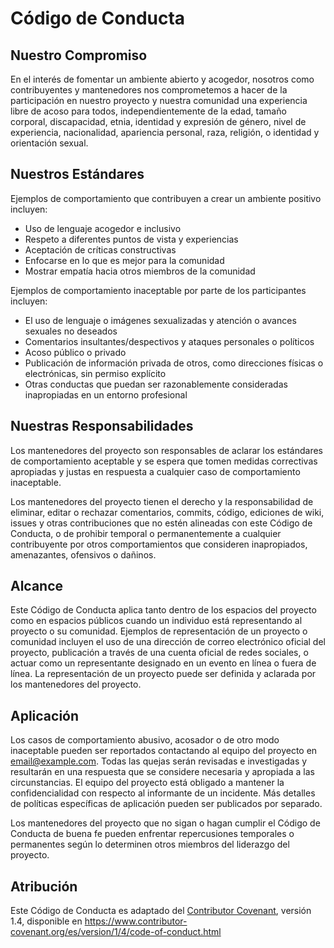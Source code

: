 # Código de Conducta

## Nuestro Compromiso

En el interés de fomentar un ambiente abierto y acogedor, nosotros como contribuyentes y mantenedores nos comprometemos a hacer de la participación en nuestro proyecto y nuestra comunidad una experiencia libre de acoso para todos, independientemente de la edad, tamaño corporal, discapacidad, etnia, identidad y expresión de género, nivel de experiencia, nacionalidad, apariencia personal, raza, religión, o identidad y orientación sexual.

## Nuestros Estándares

Ejemplos de comportamiento que contribuyen a crear un ambiente positivo incluyen:

* Uso de lenguaje acogedor e inclusivo
* Respeto a diferentes puntos de vista y experiencias
* Aceptación de críticas constructivas
* Enfocarse en lo que es mejor para la comunidad
* Mostrar empatía hacia otros miembros de la comunidad

Ejemplos de comportamiento inaceptable por parte de los participantes incluyen:

* El uso de lenguaje o imágenes sexualizadas y atención o avances sexuales no deseados
* Comentarios insultantes/despectivos y ataques personales o políticos
* Acoso público o privado
* Publicación de información privada de otros, como direcciones físicas o electrónicas, sin permiso explícito
* Otras conductas que puedan ser razonablemente consideradas inapropiadas en un entorno profesional

## Nuestras Responsabilidades

Los mantenedores del proyecto son responsables de aclarar los estándares de comportamiento aceptable y se espera que tomen medidas correctivas apropiadas y justas en respuesta a cualquier caso de comportamiento inaceptable.

Los mantenedores del proyecto tienen el derecho y la responsabilidad de eliminar, editar o rechazar comentarios, commits, código, ediciones de wiki, issues y otras contribuciones que no estén alineadas con este Código de Conducta, o de prohibir temporal o permanentemente a cualquier contribuyente por otros comportamientos que consideren inapropiados, amenazantes, ofensivos o dañinos.

## Alcance

Este Código de Conducta aplica tanto dentro de los espacios del proyecto como en espacios públicos cuando un individuo está representando al proyecto o su comunidad. Ejemplos de representación de un proyecto o comunidad incluyen el uso de una dirección de correo electrónico oficial del proyecto, publicación a través de una cuenta oficial de redes sociales, o actuar como un representante designado en un evento en línea o fuera de línea. La representación de un proyecto puede ser definida y aclarada por los mantenedores del proyecto.

## Aplicación

Los casos de comportamiento abusivo, acosador o de otro modo inaceptable pueden ser reportados contactando al equipo del proyecto en [email@example.com](mailto:email@example.com). Todas las quejas serán revisadas e investigadas y resultarán en una respuesta que se considere necesaria y apropiada a las circunstancias. El equipo del proyecto está obligado a mantener la confidencialidad con respecto al informante de un incidente. Más detalles de políticas específicas de aplicación pueden ser publicados por separado.

Los mantenedores del proyecto que no sigan o hagan cumplir el Código de Conducta de buena fe pueden enfrentar repercusiones temporales o permanentes según lo determinen otros miembros del liderazgo del proyecto.

## Atribución

Este Código de Conducta es adaptado del [Contributor Covenant](https://www.contributor-covenant.org), versión 1.4, disponible en https://www.contributor-covenant.org/es/version/1/4/code-of-conduct.html
